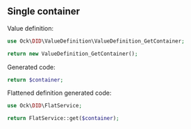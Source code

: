 ## Single container

Value definition:

```php
use Ock\DID\ValueDefinition\ValueDefinition_GetContainer;

return new ValueDefinition_GetContainer(); 
```

Generated code:

```php
return $container;
```

Flattened definition generated code:

```php
use Ock\DID\FlatService;

return FlatService::get($container);
```
